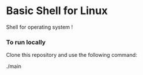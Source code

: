 # Basic Shell for Linux
Shell for operating system !

### To run locally 
Clone this repository and use the following command:

 ./main
